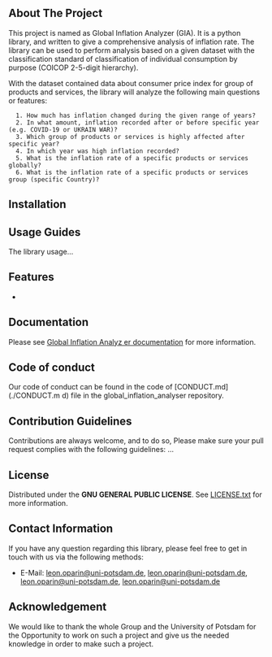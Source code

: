 ## About The Project

This project is named as Global Inflation Analyzer (GIA). It is a python library, and written to give a comprehensive analysis of inflation rate. The library can be used to perform analysis based on a given dataset with the classification standard of classification of individual consumption by purpose (COICOP 2-5-digit hierarchy). 

With the dataset contained data about consumer price index for group of products and services, the library will analyze the following main questions or features: 

      1. How much has inflation changed during the given range of years? 
      2. In what amount, inflation recorded after or before specific year (e.g. COVID-19 or UKRAIN WAR)? 
      3. Which group of products or services is highly affected after specific year? 
      4. In which year was high inflation recorded?
      5. What is the inflation rate of a specific products or services globally?
      6. What is the inflation rate of a specific products or services group (specific Country)?

## Installation

## Usage Guides

The library usage...

## Features

- 

## Documentation

Please see [Global Inflation Analyz er documentation](#) for more information. 

## Code of conduct

Our code of conduct can be found in the code of [CONDUCT.md](./CONDUCT.m d) file in the global_inflation_analyser repository.

## Contribution Guidelines

Contributions are always welcome, and to do so, Please make sure your pull request complies with the following guidelines: ...

## License

Distributed under the **GNU GENERAL PUBLIC LICENSE**. See [LICENSE.txt](./LICENCE.txt) for more information.

## Contact Information

If you have any question regarding this library, please feel free to get in touch with us via the following methods:

+ E-Mail: [leon.oparin@uni-potsdam.de](mailto:leon.oparin@uni-potsdam.de),
          [leon.oparin@uni-potsdam.de](mailto:leon.oparin@uni-potsdam.de),
          [leon.oparin@uni-potsdam.de](mailto:leon.oparin@uni-potsdam.de),
          [leon.oparin@uni-potsdam.de](mailto:leon.oparin@uni-potsdam.de)

## Acknowledgement

We would like to thank the whole Group and the University of Potsdam for the Opportunity to work on such a project and give us the needed knowledge in order to make such a project.
